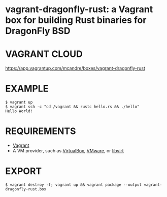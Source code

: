 # vagrant-dragonfly-rust: a Vagrant box for building Rust binaries for DragonFly BSD

# VAGRANT CLOUD

https://app.vagrantup.com/mcandre/boxes/vagrant-dragonfly-rust

# EXAMPLE

```console
$ vagrant up
$ vagrant ssh -c "cd /vagrant && rustc hello.rs && ./hello"
Hello World!
```

# REQUIREMENTS

* [Vagrant](https://www.vagrantup.com)
* A VM provider, such as [VirtualBox](https://www.virtualbox.org), [VMware](https://www.vmware.com), or [libvirt](https://libvirt.org)

# EXPORT

```console
$ vagrant destroy -f; vagrant up && vagrant package --output vagrant-dragonfly-rust.box
```
